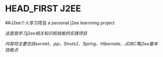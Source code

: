 # HEAD_FIRST J2EE
##J2ee个人学习项目
a personal j2ee learnning project

*这是我学习j2ee相关知识和技能的实践项目*

*内容将主要包括servlet、jsp、Struts2、Spring、Hibernate、JDBC等j2ee基本技能点*


